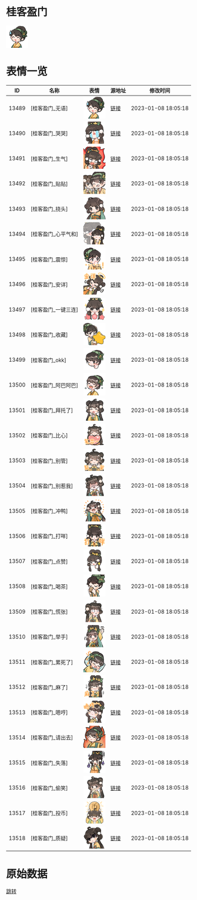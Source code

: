 # 桂客盈门

<img src="./cover.png" height="60" alt="cover" />

# 表情一览

|ID|名称|表情|源地址|修改时间|
|----|----|----|----|----|
|13489|[桂客盈门_无语]|<img src="./pic/013489_%5B桂客盈门_无语%5D.png" height="60" alt="无语"/>|[链接](https://i0.hdslb.com/bfs/garb/item/35c618f58757a169cc16fa861fe44a7dc0254d34.png)|2023-01-08 18:05:18|
|13490|[桂客盈门_哭哭]|<img src="./pic/013490_%5B桂客盈门_哭哭%5D.png" height="60" alt="哭哭"/>|[链接](https://i0.hdslb.com/bfs/garb/item/3f199d40b666bde82d7b98faadc929118144c9a3.png)|2023-01-08 18:05:18|
|13491|[桂客盈门_生气]|<img src="./pic/013491_%5B桂客盈门_生气%5D.png" height="60" alt="生气"/>|[链接](https://i0.hdslb.com/bfs/garb/item/f9931f9fb67447391019d5d3c31602ceb4723695.png)|2023-01-08 18:05:18|
|13492|[桂客盈门_贴贴]|<img src="./pic/013492_%5B桂客盈门_贴贴%5D.png" height="60" alt="贴贴"/>|[链接](https://i0.hdslb.com/bfs/garb/item/f0209d5e36fa0f10dc414ca34c4772b6e10770ef.png)|2023-01-08 18:05:18|
|13493|[桂客盈门_挠头]|<img src="./pic/013493_%5B桂客盈门_挠头%5D.png" height="60" alt="挠头"/>|[链接](https://i0.hdslb.com/bfs/garb/item/0c91c12132e795fdabf7db552aa6506c33265b46.png)|2023-01-08 18:05:18|
|13494|[桂客盈门_心平气和]|<img src="./pic/013494_%5B桂客盈门_心平气和%5D.png" height="60" alt="心平气和"/>|[链接](https://i0.hdslb.com/bfs/garb/item/3d94bed8b91da5916ecbf7726144e4dcb4433b13.png)|2023-01-08 18:05:18|
|13495|[桂客盈门_震惊]|<img src="./pic/013495_%5B桂客盈门_震惊%5D.png" height="60" alt="震惊"/>|[链接](https://i0.hdslb.com/bfs/garb/item/22b2871d9d57d0a3c849a9becc02b60a9e1f805f.png)|2023-01-08 18:05:18|
|13496|[桂客盈门_安详]|<img src="./pic/013496_%5B桂客盈门_安详%5D.png" height="60" alt="安详"/>|[链接](https://i0.hdslb.com/bfs/garb/item/4adf3c223893855dac430e10b0f83439b9476df8.png)|2023-01-08 18:05:18|
|13497|[桂客盈门_一键三连]|<img src="./pic/013497_%5B桂客盈门_一键三连%5D.png" height="60" alt="一键三连"/>|[链接](https://i0.hdslb.com/bfs/garb/item/1b1e1757056dfd9915711e8d614035b68ffaf306.png)|2023-01-08 18:05:18|
|13498|[桂客盈门_收藏]|<img src="./pic/013498_%5B桂客盈门_收藏%5D.png" height="60" alt="收藏"/>|[链接](https://i0.hdslb.com/bfs/garb/item/6b570c1d6ddeb5cfc2ae6082ce80b7102f1320e8.png)|2023-01-08 18:05:18|
|13499|[桂客盈门_okk]|<img src="./pic/013499_%5B桂客盈门_okk%5D.png" height="60" alt="okk"/>|[链接](https://i0.hdslb.com/bfs/emote/d36fdfb36fead2e266e5234d1dc4b8576ef5afb1.png)|2023-01-08 18:05:18|
|13500|[桂客盈门_阿巴阿巴]|<img src="./pic/013500_%5B桂客盈门_阿巴阿巴%5D.png" height="60" alt="阿巴阿巴"/>|[链接](https://i0.hdslb.com/bfs/emote/8737b7be222ee2dad108747945bbd2aa51e4b6e3.png)|2023-01-08 18:05:18|
|13501|[桂客盈门_拜托了]|<img src="./pic/013501_%5B桂客盈门_拜托了%5D.png" height="60" alt="拜托了"/>|[链接](https://i0.hdslb.com/bfs/emote/5d6888039b63b26430687b3de729710ffaba46e8.png)|2023-01-08 18:05:18|
|13502|[桂客盈门_比心]|<img src="./pic/013502_%5B桂客盈门_比心%5D.png" height="60" alt="比心"/>|[链接](https://i0.hdslb.com/bfs/emote/eb46f5964810c3b3c675fbb36f19a18b476aefe9.png)|2023-01-08 18:05:18|
|13503|[桂客盈门_别管]|<img src="./pic/013503_%5B桂客盈门_别管%5D.png" height="60" alt="别管"/>|[链接](https://i0.hdslb.com/bfs/emote/57fa5f0402e2d3be78e4a91faa5b8a9e3d1b35ee.png)|2023-01-08 18:05:18|
|13504|[桂客盈门_别惹我]|<img src="./pic/013504_%5B桂客盈门_别惹我%5D.png" height="60" alt="别惹我"/>|[链接](https://i0.hdslb.com/bfs/emote/6152e61f672a5188a7724b6e6263800a1cdbc43b.png)|2023-01-08 18:05:18|
|13505|[桂客盈门_冲鸭]|<img src="./pic/013505_%5B桂客盈门_冲鸭%5D.png" height="60" alt="冲鸭"/>|[链接](https://i0.hdslb.com/bfs/emote/b6eeb721eda25a43f1bc72a63d82d9e3035ceae8.png)|2023-01-08 18:05:18|
|13506|[桂客盈门_打咩]|<img src="./pic/013506_%5B桂客盈门_打咩%5D.png" height="60" alt="打咩"/>|[链接](https://i0.hdslb.com/bfs/emote/601d88d8fc99104ff93213f25af60222a7c35fef.png)|2023-01-08 18:05:18|
|13507|[桂客盈门_点赞]|<img src="./pic/013507_%5B桂客盈门_点赞%5D.png" height="60" alt="点赞"/>|[链接](https://i0.hdslb.com/bfs/emote/c65ce18f443fe266d2861478ca53d6e5de17272d.png)|2023-01-08 18:05:18|
|13508|[桂客盈门_喝茶]|<img src="./pic/013508_%5B桂客盈门_喝茶%5D.png" height="60" alt="喝茶"/>|[链接](https://i0.hdslb.com/bfs/emote/ed830b98b5e10ed5ec8b22c239cee9eb96a6c359.png)|2023-01-08 18:05:18|
|13509|[桂客盈门_慌张]|<img src="./pic/013509_%5B桂客盈门_慌张%5D.png" height="60" alt="慌张"/>|[链接](https://i0.hdslb.com/bfs/emote/945d4da0bda60b94eaa17d966b5e5039aa48c894.png)|2023-01-08 18:05:18|
|13510|[桂客盈门_举手]|<img src="./pic/013510_%5B桂客盈门_举手%5D.png" height="60" alt="举手"/>|[链接](https://i0.hdslb.com/bfs/emote/ce7a7ad9f5917d6bca403fecb6cec50844b600d1.png)|2023-01-08 18:05:18|
|13511|[桂客盈门_累死了]|<img src="./pic/013511_%5B桂客盈门_累死了%5D.png" height="60" alt="累死了"/>|[链接](https://i0.hdslb.com/bfs/emote/7d247e929273a3c49fc7f31b761442bbcd4e483e.png)|2023-01-08 18:05:18|
|13512|[桂客盈门_麻了]|<img src="./pic/013512_%5B桂客盈门_麻了%5D.png" height="60" alt="麻了"/>|[链接](https://i0.hdslb.com/bfs/emote/9822be020ab79c986af30f8d2a467e0ee81aa6ba.png)|2023-01-08 18:05:18|
|13513|[桂客盈门_嗯哼]|<img src="./pic/013513_%5B桂客盈门_嗯哼%5D.png" height="60" alt="嗯哼"/>|[链接](https://i0.hdslb.com/bfs/emote/87faf3dbbdb1e22d01527083079ffd42cf1c41f2.png)|2023-01-08 18:05:18|
|13514|[桂客盈门_请出去]|<img src="./pic/013514_%5B桂客盈门_请出去%5D.png" height="60" alt="请出去"/>|[链接](https://i0.hdslb.com/bfs/emote/eda0c884999eda67b3713cd99f2b81c970128a22.png)|2023-01-08 18:05:18|
|13515|[桂客盈门_失落]|<img src="./pic/013515_%5B桂客盈门_失落%5D.png" height="60" alt="失落"/>|[链接](https://i0.hdslb.com/bfs/emote/e77b54d6309dd1ecd654bf3df5f8053bcb857290.png)|2023-01-08 18:05:18|
|13516|[桂客盈门_偷笑]|<img src="./pic/013516_%5B桂客盈门_偷笑%5D.png" height="60" alt="偷笑"/>|[链接](https://i0.hdslb.com/bfs/emote/1c1432f01d893f270a84a08ca4342141f34b9ffe.png)|2023-01-08 18:05:18|
|13517|[桂客盈门_投币]|<img src="./pic/013517_%5B桂客盈门_投币%5D.png" height="60" alt="投币"/>|[链接](https://i0.hdslb.com/bfs/emote/fbbd1c0b81f430e94da7a57f43df8f648205dcfb.png)|2023-01-08 18:05:18|
|13518|[桂客盈门_质疑]|<img src="./pic/013518_%5B桂客盈门_质疑%5D.png" height="60" alt="质疑"/>|[链接](https://i0.hdslb.com/bfs/emote/7c4abbfbcb438a14c4fc1f6febf00f0407488dec.png)|2023-01-08 18:05:18|

# 原始数据

[跳转](./raw.json)

